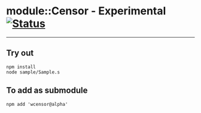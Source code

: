 
# module::Censor - Experimental [![Status](https://github.com/Wandalen/wCensor/workflows/Test/badge.svg)](https://github.com/Wandalen/wCensor/actions?query=workflow%3ATest)

___

## Try out
```
npm install
node sample/Sample.s
```

## To add as submodule
```
npm add 'wcensor@alpha'
```

